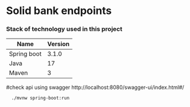 # Solid bank endpoints

### Stack of technology used in this project

| Name          | Version |
|---------------|---------|
| Spring boot   | 3.1.0   |
| Java          | 17      |
| Maven         | 3       |

#check api using swagger
http://localhost:8080/swagger-ui/index.html#/
```run program
  ./mvnw spring-boot:run
```

